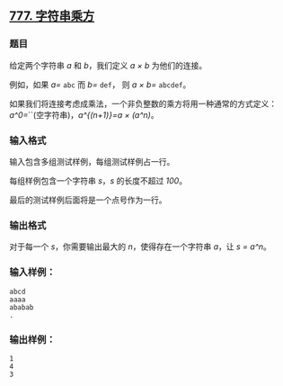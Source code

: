 ## [777. 字符串乘方](https://www.acwing.com/problem/content/779/)

### 题目

给定两个字符串 *a* 和 *b*，我们定义 *a × b* 为他们的连接。

例如，如果 *a=* `abc` 而 *b=* `def`， 则 *a × b=* `abcdef`。

如果我们将连接考虑成乘法，一个非负整数的乘方将用一种通常的方式定义：*a^0=*``(空字符串)，*a^{(n+1)}=a × (a^n)*。

### 输入格式

输入包含多组测试样例，每组测试样例占一行。

每组样例包含一个字符串 *s*，*s* 的长度不超过 *100*。

最后的测试样例后面将是一个点号作为一行。

### 输出格式

对于每一个 *s*，你需要输出最大的 *n*，使得存在一个字符串 *a*，让 *s = a^n*。

### 输入样例：

```
abcd
aaaa
ababab
.
```

### 输出样例：

```
1
4
3
```
